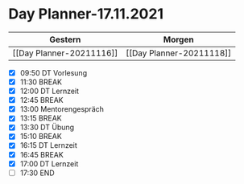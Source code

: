 
Day Planner-17.11.2021
======================
  
| Gestern | Morgen |  
| ------- | ------ |  
| [[Day Planner-20211116]] | [[Day Planner-20211118]] |  
- [x] 09:50 DT Vorlesung
- [x] 11:30 BREAK
- [x] 12:00 DT Lernzeit
- [x] 12:45 BREAK
- [x] 13:00 Mentorengespräch
- [x] 13:15 BREAK
- [x] 13:30 DT Übung
- [x] 15:10 BREAK
- [x] 16:15 DT Lernzeit
- [x] 16:45 BREAK
- [x] 17:00 DT Lernzeit
- [ ] 17:30 END